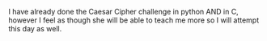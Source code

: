 I have already done the Caesar Cipher challenge in python AND in C, however I feel as though she will be able to teach me more so I will attempt this day as well.